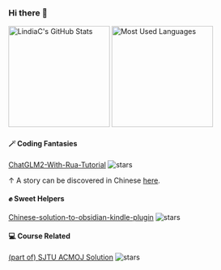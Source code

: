 ### Hi there 👋

<!--
**LindiaC/LindiaC** is a ✨ _special_ ✨ repository because its `README.md` (this file) appears on your GitHub profile.

Here are some ideas to get you started:

- 🔭 I’m currently working on ...
- 🌱 I’m currently learning ...
- 👯 I’m looking to collaborate on ...
- 🤔 I’m looking for help with ...
- 💬 Ask me about ...
- 📫 How to reach me: ...
- 😄 Pronouns: ...
- ⚡ Fun fact: ...
-->

<!-- Github Stats and Most Used Languages-->
<img height="200px" src="https://github-readme-stats.vercel.app/api?username=LindiaC&show_icons=true&theme=jolly&count_private=true" alt="LindiaC's GitHub Stats">   <img height="200px" src="https://github-readme-stats.vercel.app/api/top-langs/?username=LindiaC&theme=jolly&count_private=true&layout=compact" alt="Most Used Languages">

#### 🪄 Coding Fantasies

[ChatGLM2-With-Rua-Tutorial](https://github.com/LindiaC/ChatGLM2-With-Rua-Tutorial)  ![stars](https://img.shields.io/github/stars/LindiaC/ChatGLM2-With-Rua-Tutorial) 

↑ A story can be discovered in Chinese [here](https://mp.weixin.qq.com/s/g4B9P06OwhjOJph2O84viQ).

#### ✊ Sweet Helpers

[Chinese-solution-to-obsidian-kindle-plugin](https://github.com/LindiaC/Chinese-solution-to-obsidian-kindle-plugin)  ![stars](https://img.shields.io/github/stars/LindiaC/Chinese-solution-to-obsidian-kindle-plugin) 


#### 💻 Course Related

[(part of) SJTU ACMOJ Solution](https://github.com/LindiaC/SJTU-ACMOJ)  ![stars](https://img.shields.io/github/stars/LindiaC/SJTU-ACMOJ) 









